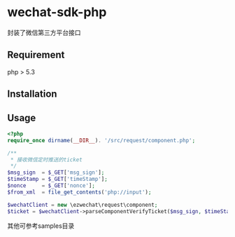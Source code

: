 # wechat-sdk-php

封装了微信第三方平台接口

## Requirement

php > 5.3

## Installation

## Usage

```php
<?php
require_once dirname(__DIR__). '/src/request/component.php';

/**
 * 接收微信定时推送的ticket
 */
$msg_sign  = $_GET['msg_sign'];
$timeStamp = $_GET['timeStamp'];
$nonce     = $_GET['nonce'];
$from_xml  = file_get_contents('php://input');

$wechatClient = new \ezwechat\request\component;
$ticket = $wechatClient->parseComponentVerifyTicket($msg_sign, $timeStamp, $nonce, $from_xml);

```

其他可参考samples目录

